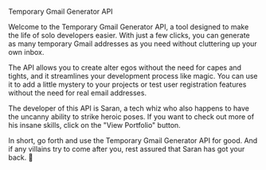 Temporary Gmail Generator API

Welcome to the Temporary Gmail Generator API, a tool designed to make the life of solo developers easier. With just a few clicks, you can generate as many temporary Gmail addresses as you need without cluttering up your own inbox.

The API allows you to create alter egos without the need for capes and tights, and it streamlines your development process like magic. You can use it to add a little mystery to your projects or test user registration features without the need for real email addresses.

The developer of this API is Saran, a tech whiz who also happens to have the uncanny ability to strike heroic poses. If you want to check out more of his insane skills, click on the "View Portfolio" button.

In short, go forth and use the Temporary Gmail Generator API for good. And if any villains try to come after you, rest assured that Saran has got your back. 💪
